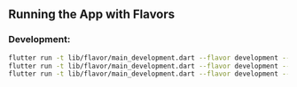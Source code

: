 ## Running the App with Flavors

### Development:
```sh
flutter run -t lib/flavor/main_development.dart --flavor development --debug  
flutter run -t lib/flavor/main_development.dart --flavor development --profile  
flutter run -t lib/flavor/main_development.dart --flavor development --release  
